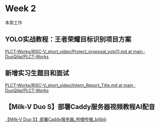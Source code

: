 # Week 2

本周工作

## YOLO实战教程：王者荣耀目标识别项目方案

[PLCT-Works/RISC-V_short_video/Project_proposal_yolo11.md at main · DuoQilai/PLCT-Works](https://github.com/DuoQilai/PLCT-Works/blob/main/RISC-V_short_video/Project_proposal_yolo11.md)
## 新增实习生题目和面试

[PLCT-Works/RISC-V_short_video/Intern_Report_Title.md at main · DuoQilai/PLCT-Works](https://github.com/DuoQilai/PLCT-Works/blob/main/RISC-V_short_video/Intern_Report_Title.md)

## 【Milk-V Duo S】部署Caddy服务器视频教程AI配音

[【Milk-V Duo S】部署Caddy服务器_哔哩哔哩_bilibili](https://www.bilibili.com/video/BV1poBzYQEoC/?spm_id_from=333.999.0.0&vd_source=417238cd96b1b549d14bcb35a9da3cf0)